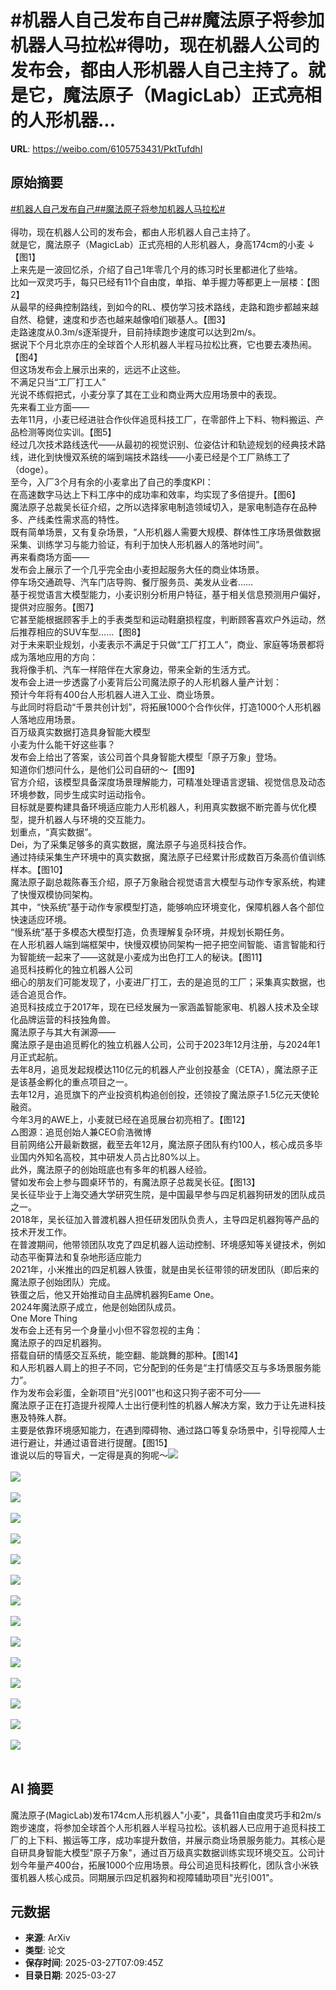 # #机器人自己发布自己##魔法原子将参加机器人马拉松#得叻，现在机器人公司的发布会，都由人形机器人自己主持了。就是它，魔法原子（MagicLab）正式亮相的人形机器...

**URL**: https://weibo.com/6105753431/PktTufdhI

## 原始摘要

<a href="https://m.weibo.cn/search?containerid=231522type%3D1%26t%3D10%26q%3D%23%E6%9C%BA%E5%99%A8%E4%BA%BA%E8%87%AA%E5%B7%B1%E5%8F%91%E5%B8%83%E8%87%AA%E5%B7%B1%23&amp;extparam=%23%E6%9C%BA%E5%99%A8%E4%BA%BA%E8%87%AA%E5%B7%B1%E5%8F%91%E5%B8%83%E8%87%AA%E5%B7%B1%23" data-hide=""><span class="surl-text">#机器人自己发布自己#</span></a><a href="https://m.weibo.cn/search?containerid=231522type%3D1%26t%3D10%26q%3D%23%E9%AD%94%E6%B3%95%E5%8E%9F%E5%AD%90%E5%B0%86%E5%8F%82%E5%8A%A0%E6%9C%BA%E5%99%A8%E4%BA%BA%E9%A9%AC%E6%8B%89%E6%9D%BE%23&amp;extparam=%23%E9%AD%94%E6%B3%95%E5%8E%9F%E5%AD%90%E5%B0%86%E5%8F%82%E5%8A%A0%E6%9C%BA%E5%99%A8%E4%BA%BA%E9%A9%AC%E6%8B%89%E6%9D%BE%23" data-hide=""><span class="surl-text">#魔法原子将参加机器人马拉松#</span></a><br><br>得叻，现在机器人公司的发布会，都由人形机器人自己主持了。<br>就是它，魔法原子（MagicLab）正式亮相的人形机器人，身高174cm的小麦 ↓【图1】<br>上来先是一波回忆杀，介绍了自己1年零几个月的练习时长里都进化了些啥。<br>比如一双灵巧手，每只已经有11个自由度，单指、单手握力等都更上一层楼：【图2】<br>从最早的经典控制路线，到如今的RL、模仿学习技术路线，走路和跑步都越来越自然、稳健，速度和步态也越来越像咱们碳基人。【图3】<br>走路速度从0.3m/s逐渐提升，目前持续跑步速度可以达到2m/s。<br>据说下个月北京亦庄的全球首个人形机器人半程马拉松比赛，它也要去凑热闹。【图4】<br>但这场发布会上展示出来的，远远不止这些。<br>不满足只当“工厂打工人”<br>光说不练假把式，小麦分享了其在工业和商业两大应用场景中的表现。<br>先来看工业方面——<br>去年11月，小麦已经进驻合作伙伴追觅科技工厂，在零部件上下料、物料搬运、产品检测等岗位实训。【图5】<br>经过几次技术路线迭代——从最初的视觉识别、位姿估计和轨迹规划的经典技术路线，进化到快慢双系统的端到端技术路线——小麦已经是个工厂熟练工了（doge）。<br>至今，入厂3个月有余的小麦拿出了自己的季度KPI：<br>在高速数字马达上下料工序中的成功率和效率，均实现了多倍提升。【图6】<br>魔法原子总裁吴长征介绍，之所以选择家电制造领域切入，是家电制造存在品种多、产线柔性需求高的特性。<br>既有简单场景，又有复杂场景，“人形机器人需要大规模、群体性工序场景做数据采集、训练学习与能力验证，有利于加快人形机器人的落地时间”。<br>再来看商场方面——<br>发布会上展示了一个几乎完全由小麦担起服务大任的商业体场景。<br>停车场交通疏导、汽车门店导购、餐厅服务员、美发从业者……<br>基于视觉语言大模型能力，小麦识别分析用户特征，基于相关信息预测用户偏好，提供对应服务。【图7】<br>它甚至能根据顾客手上的手表类型和运动鞋磨损程度，判断顾客喜欢户外运动，然后推荐相应的SUV车型……【图8】<br>对于未来职业规划，小麦表示不满足于只做“工厂打工人”，商业、家庭等场景都将成为落地应用的方向：<br>我将像手机、汽车一样陪伴在大家身边，带来全新的生活方式。<br>发布会上进一步透露了小麦背后公司魔法原子的人形机器人量产计划：<br>预计今年将有400台人形机器人进入工业、商业场景。<br>与此同时将启动“千景共创计划”，将拓展1000个合作伙伴，打造1000个人形机器人落地应用场景。<br>百万级真实数据打造具身智能大模型<br>小麦为什么能干好这些事？<br>发布会上给出了答案，该公司首个具身智能大模型「原子万象」登场。<br>知道你们想问什么，是他们公司自研的～【图9】<br>官方介绍，该模型具备深度场景理解能力，可精准处理语言逻辑、视觉信息及动态环境参数，同步生成实时运动指令。<br>目标就是要构建具备环境适应能力人形机器人，利用真实数据不断完善与优化模型，提升机器人与环境的交互能力。<br>划重点，“真实数据”。<br>Dei，为了采集足够多的真实数据，魔法原子与追觅科技合作。<br>通过持续采集生产环境中的真实数据，魔法原子已经累计形成数百万条高价值训练样本。【图10】<br>魔法原子副总裁陈春玉介绍，原子万象融合视觉语言大模型与动作专家系统，构建了快慢双模协同架构。<br>其中，“快系统”基于动作专家模型打造，能够响应环境变化，保障机器人各个部位快速适应环境。<br>“慢系统”基于多模态大模型打造，负责理解复杂环境，并规划长期任务。<br>在人形机器人端到端框架中，快慢双模协同架构一把子把空间智能、语言智能和行为智能统一起来了——这就是小麦成为出色打工人的秘诀。【图11】<br>追觅科技孵化的独立机器人公司<br>细心的朋友们可能发现了，小麦进厂打工，去的是追觅的工厂；采集真实数据，也适合追觅合作。<br>追觅科技成立于2017年，现在已经发展为一家涵盖智能家电、机器人技术及全球化品牌运营的科技独角兽。<br>魔法原子与其大有渊源——<br>魔法原子是由追觅孵化的独立机器人公司，公司于2023年12月注册，与2024年1月正式起航。<br>去年8月，追觅发起规模达110亿元的机器人产业创投基金（CETA），魔法原子正是该基金孵化的重点项目之一。<br>去年12月，追觅旗下的产业投资机构追创创投，还领投了魔法原子1.5亿元天使轮融资。<br>今年3月的AWE上，小麦就已经在追觅展台初亮相了。【图12】<br>△图源：追觅创始人兼CEO俞浩微博<br>目前网络公开最新数据，截至去年12月，魔法原子团队有约100人，核心成员多毕业国内外知名高校，其中研发人员占比80%以上。<br>此外，魔法原子的创始班底也有多年的机器人经验。<br>譬如发布会上参与圆桌环节的，有魔法原子总裁吴长征。【图13】<br>吴长征毕业于上海交通大学研究生院，是中国最早参与四足机器狗研发的团队成员之一。<br>2018年，吴长征加入普渡机器人担任研发团队负责人，主导四足机器狗等产品的技术开发工作。<br>在普渡期间，他带领团队攻克了四足机器人运动控制、环境感知等关键技术，例如动态平衡算法和复杂地形适应能力<br>2021年，小米推出的四足机器人铁蛋，就是由吴长征带领的研发团队（即后来的魔法原子创始团队）完成。<br>铁蛋之后，他又开始推动自主品牌机器狗Eame One。<br>2024年魔法原子成立，他是创始团队成员。<br>One More Thing<br>发布会上还有另一个身量小小但不容忽视的主角：<br>魔法原子的四足机器狗。<br>搭载自研的情感交互系统，能空翻、能跳舞的那种。【图14】<br>和人形机器人肩上的担子不同，它分配到的任务是“主打情感交互与多场景服务能力”。<br>作为发布会彩蛋，全新项目“光引001”也和这只狗子密不可分——<br>魔法原子正在打造提升视障人士出行便利性的机器人解决方案，致力于让先进科技惠及特殊人群。<br>主要是依靠环境感知能力，在遇到障碍物、通过路口等复杂场景中，引导视障人士进行避让，并通过语音进行提醒。【图15】<br>谁说以后的导盲犬，一定得是真的狗呢～<img style="" src="https://tvax4.sinaimg.cn/large/006Fd7o3gy1hzviaph7rjj30zk0jgatl.jpg" referrerpolicy="no-referrer"><br><br><img style="" src="https://tvax2.sinaimg.cn/large/006Fd7o3gy1hzviamxbllj30zk0jend2.jpg" referrerpolicy="no-referrer"><br><br><img style="" src="https://tvax3.sinaimg.cn/large/006Fd7o3gy1hzvitjdgsug30dc07atza.gif" referrerpolicy="no-referrer"><br><br><img style="" src="https://tvax1.sinaimg.cn/large/006Fd7o3gy1hzvitsll9dg30u00gfu10.gif" referrerpolicy="no-referrer"><br><br><img style="" src="https://tvax1.sinaimg.cn/large/006Fd7o3gy1hzvityqflhg30dc07anpe.gif" referrerpolicy="no-referrer"><br><br><img style="" src="https://tvax4.sinaimg.cn/large/006Fd7o3gy1hzviu42f5gg30u00gf4qq.gif" referrerpolicy="no-referrer"><br><br><img style="" src="https://tvax1.sinaimg.cn/large/006Fd7o3gy1hzviubm1bqg30dc07aqv7.gif" referrerpolicy="no-referrer"><br><br><img style="" src="https://tvax2.sinaimg.cn/large/006Fd7o3gy1hzviugpd5yg30u00gfx6u.gif" referrerpolicy="no-referrer"><br><br><img style="" src="https://tvax2.sinaimg.cn/large/006Fd7o3gy1hzviahr7kfj30kc0k0jyn.jpg" referrerpolicy="no-referrer"><br><br><img style="" src="https://tvax1.sinaimg.cn/large/006Fd7o3gy1hzviapn82kj30zk0jg1do.jpg" referrerpolicy="no-referrer"><br><br><img style="" src="https://tvax4.sinaimg.cn/large/006Fd7o3gy1hzviapr9xzj30zj0k0qd3.jpg" referrerpolicy="no-referrer"><br><br><img style="" src="https://tvax3.sinaimg.cn/large/006Fd7o3gy1hzviamjiidj30u00k011r.jpg" referrerpolicy="no-referrer"><br><br><img style="" src="https://tvax4.sinaimg.cn/large/006Fd7o3gy1hzviapl0yij30zk0jf46s.jpg" referrerpolicy="no-referrer"><br><br><img style="" src="https://tvax4.sinaimg.cn/large/006Fd7o3gy1hzviaplo4qj30zk0jgatn.jpg" referrerpolicy="no-referrer"><br><br><img style="" src="https://tvax2.sinaimg.cn/large/006Fd7o3gy1hzviapg6t2j30zj0k0ar9.jpg" referrerpolicy="no-referrer"><br><br>

## AI 摘要

魔法原子(MagicLab)发布174cm人形机器人"小麦"，具备11自由度灵巧手和2m/s跑步速度，将参加全球首个人形机器人半程马拉松。该机器人已应用于追觅科技工厂的上下料、搬运等工序，成功率提升数倍，并展示商业场景服务能力。其核心是自研具身智能大模型"原子万象"，通过百万级真实数据训练实现环境交互。公司计划今年量产400台，拓展1000个应用场景。母公司追觅科技孵化，团队含小米铁蛋机器人核心成员。同期展示四足机器狗和视障辅助项目"光引001"。

## 元数据

- **来源**: ArXiv
- **类型**: 论文
- **保存时间**: 2025-03-27T07:09:45Z
- **目录日期**: 2025-03-27
